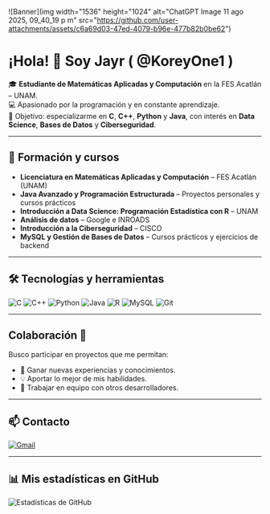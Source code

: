 
![Banner](img width="1536" height="1024" alt="ChatGPT Image 11 ago 2025, 09_40_19 p m" src="https://github.com/user-attachments/assets/c6a69d03-47ed-4079-b96e-477b82b0be62")

# ¡Hola! 👋 Soy Jayr ( @KoreyOne1 )

🎓 **Estudiante de Matemáticas Aplicadas y Computación** en la FES Acatlán – UNAM.  
💻 Apasionado por la programación y en constante aprendizaje.  
🎯 Objetivo: especializarme en **C**, **C++**, **Python** y **Java**, con interés en **Data Science**, **Bases de Datos** y **Ciberseguridad**.

---

## 🌱 Formación y cursos
- **Licenciatura en Matemáticas Aplicadas y Computación** – FES Acatlán (UNAM)
- **Java Avanzado y Programación Estructurada** – Proyectos personales y cursos prácticos
- **Introducción a Data Science: Programación Estadística con R** – UNAM
- **Análisis de datos** – Google e INROADS
- **Introducción a la Ciberseguridad** – CISCO
- **MySQL y Gestión de Bases de Datos** – Cursos prácticos y ejercicios de backend

---

## 🛠️ Tecnologías y herramientas
![C](https://img.shields.io/badge/C-00599C?style=for-the-badge&logo=c&logoColor=white)
![C++](https://img.shields.io/badge/C++-00599C?style=for-the-badge&logo=cplusplus&logoColor=white)
![Python](https://img.shields.io/badge/Python-3670A0?style=for-the-badge&logo=python&logoColor=ffdd54)
![Java](https://img.shields.io/badge/Java-ED8B00?style=for-the-badge&logo=java&logoColor=white)
![R](https://img.shields.io/badge/R-276DC3?style=for-the-badge&logo=r&logoColor=white)
![MySQL](https://img.shields.io/badge/MySQL-005C84?style=for-the-badge&logo=mysql&logoColor=white)
![Git](https://img.shields.io/badge/Git-F05032?style=for-the-badge&logo=git&logoColor=white)

---

## Colaboración 🤝
Busco participar en proyectos que me permitan:
- 🚀 Ganar nuevas experiencias y conocimientos.
- 💡 Aportar lo mejor de mis habilidades.
- 👥 Trabajar en equipo con otros desarrolladores.

---

## 📫 Contacto
[![Gmail](https://img.shields.io/badge/Gmail-D14836?style=for-the-badge&logo=gmail&logoColor=white)](mailto:jorgejayrfonsecaramirez@gmail.com)

---

## 📊 Mis estadísticas en GitHub
![Estadísticas de GitHub](https://github-readme-stats.vercel.app/api?username=KoreyOne1&show_icons=true&theme=radical)


<!---
KoreyOne1/KoreyOne1 is a ✨ special ✨ repository because its `README.md` (this file) appears on your GitHub profile.
You can click the Preview link to take a look at your changes.
--->
